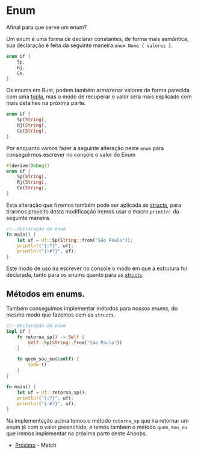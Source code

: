 # Enum

Afinal para que serve um enum?

Um enum é uma forma de declarar constantes, de forma mais semântica, sua declaração é feita da seguinte maneira `enum Nome { valores }`.

```rust
enum Uf {
    Sp,
    Rj,
    Ce,
}
```

Os enums em Rust, podem também armazenar valores de forma parecida com uma [tupla](../intermediary-01/04-tuples.md), mas o modo de recuperar o valor sera mais explicado com mais detalhes na próxima parte.

```rust
enum Uf {
    Sp(String),
    Rj(String),
    Ce(String),
}
```

Por enquanto vamos fazer a seguinte alteração neste `enum` para conseguirmos escrever no console o valor do Enum

```rust
#[derive(Debug)]
enum Uf {
    Sp(String),
    Rj(String),
    Ce(String),
}
```

Esta alteração que fizemos também pode ser aplicada as [structs](./01-structs.md), para tirarmos proveito desta modificação iremos usar o macro `println!` da seguinte maneira.

```rust
//--declaração do enum
fn main() {
    let uf = Uf::Sp(String::from("São Paulo"));
    println!("{:?}", uf);
    println!("{:#?}", uf);
}
```

Este modo de uso ira escrever no console o modo em que a estrutura foi declarada, tanto para os enums quanto para as [structs](./01-structs.md).

## Métodos em enums.

Também conseguimos implementar métodos para nossos enums, do mesmo modo que fazemos com as `structs`.

```rust
//--Declaração do enum
impl Uf {
    fn retorna_sp() -> Self {
        Self::Sp(String::from("São Paulo"))
    }

    fn quem_sou_eu(&self) {
        todo!()
    }
}

fn main() {
    let uf = Uf::retorna_sp();
    println!("{:?}", uf);
    println!("{:#?}", uf);
}
```

Na implementação acima temos o método `retorna_sp` que ira retornar um enum já com o valor preenchido, e temos também o método `quem_sou_eu` que iremos implementar na próxima parte deste 4noobs.

- [Próximo](./03-match.md) - Match